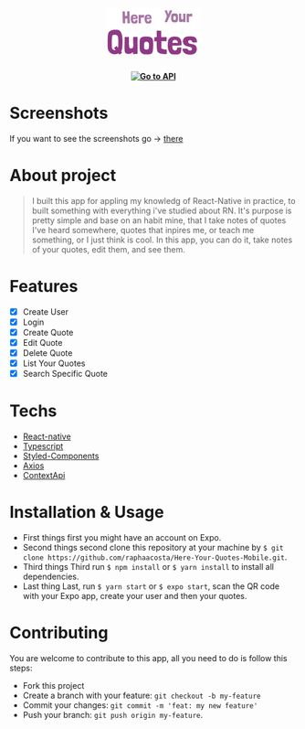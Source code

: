<h1 align="center">
  <img alt="Here Your Quotes" src="./assets/Logo.png"/>
</h1>
<h4 align="center">
    <a href="https://github.com/raphaacosta/Here-Your-Quotes-API">
      <img alt="Go to API" src="https://img.shields.io/badge/Go%20to-API-blueviolet">
    </a>
</h4>

# Screenshots
 If you want to see the screenshots go -> [there](https://github.com/raphaacosta/Here-Your-Quotes-Mobile/tree/master/screenshots)


# About project

> I built this app for appling my knowledg of React-Native in practice, to built something with everything i've studied about RN. It's purpose is pretty simple and base on an habit mine, that I take notes of quotes I've heard somewhere, quotes that inpires me, or teach me something, or I just think is cool. In this app, you can do it, take notes of your quotes, edit them, and see them.

# Features

 - [x] Create User
 - [x] Login
 - [x] Create Quote
 - [x] Edit Quote
 - [x] Delete Quote
 - [x] List Your Quotes
 - [x] Search Specific Quote

# Techs

 - [React-native](https://reactnative.dev/)
 - [Typescript](https://www.typescriptlang.org/)
 - [Styled-Components](https://styled-components.com/)
 - [Axios](https://www.npmjs.com/package/axios)
 - [ContextApi](https://pt-br.reactjs.org/docs/context.html)

# Installation & Usage

 - First things first you might have an account on Expo.
 - Second things second clone this repository at your machine by `$ git clone https://github.com/raphaacosta/Here-Your-Quotes-Mobile.git`.
 - Third things Third run `$ npm install` or `$ yarn install` to install all dependencies.
 - Last thing Last, run `$ yarn start` or `$ expo start`, scan the QR code with your Expo app, create your user and then your quotes.

# Contributing

  You are welcome to contribute to this app, all you need to do is follow this steps:
  
  - Fork this project
  - Create a branch with your feature: `git checkout -b my-feature`
  - Commit your changes: `git commit -m 'feat: my new feature'`
  - Push your branch: `git push origin my-feature`.
